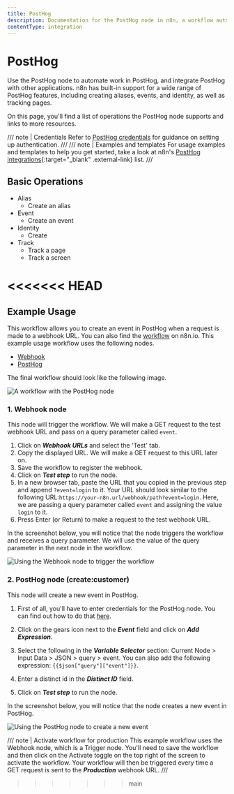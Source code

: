 ```yaml
---
title: PostHog
description: Documentation for the PostHog node in n8n, a workflow automation platform. Includes details of operations and configuration, and links to examples and credentials information.
contentType: integration
---
```


# PostHog

Use the PostHog node to automate work in PostHog, and integrate PostHog with other applications. n8n has built-in support for a wide range of PostHog features, including creating aliases, events, and identity, as well as tracking pages.

On this page, you'll find a list of operations the PostHog node supports and links to more resources.

/// note | Credentials
Refer to [PostHog credentials](/integrations/builtin/credentials/posthog/) for guidance on setting up authentication. 
///
/// note | Examples and templates
For usage examples and templates to help you get started, take a look at n8n's [PostHog integrations](https://n8n.io/integrations/posthog/){:target="_blank" .external-link} list.
///

## Basic Operations

* Alias
    * Create an alias
* Event
    * Create an event
* Identity
    * Create
* Track
    * Track a page
    * Track a screen

<<<<<<< HEAD
=======
## Example Usage

This workflow allows you to create an event in PostHog when a request is made to a webhook URL. You can also find the [workflow](https://n8n.io/workflows/968) on n8n.io. This example usage workflow uses the following nodes.
- [Webhook](/integrations/builtin/core-nodes/n8n-nodes-base.webhook/)
- [PostHog]()

The final workflow should look like the following image.

![A workflow with the PostHog node](/_images/integrations/builtin/app-nodes/posthog/workflow.png)

### 1. Webhook node

This node will trigger the workflow. We will make a GET request to the test webhook URL and pass on a query parameter called  `event`.

1. Click on ***Webhook URLs*** and select the 'Test' tab.
2. Copy the displayed URL. We will make a GET request to this URL later on.
3. Save the workflow to register the webhook.
4. Click on ***Test step*** to run the node.
5. In a new browser tab, paste the URL that you copied in the previous step and append `?event=login` to it. Your URL should look similar to the following URL:`https://your-n8n.url/webhook/path?event=login`. Here, we are passing a query parameter called `event` and assigning the value `login` to it.
6. Press Enter (or Return) to make a request to the test webhook URL.

In the screenshot below, you will notice that the node triggers the workflow and receives a query parameter. We will use the value of the query parameter in the next node in the workflow.

![Using the Webhook node to trigger the workflow](/_images/integrations/builtin/app-nodes/posthog/webhook_node.png)

### 2. PostHog node (create:customer)

This node will create a new event in PostHog.

1. First of all, you'll have to enter credentials for the PostHog node. You can find out how to do that [here](/integrations/builtin/credentials/posthog/).
2. Click on the gears icon next to the ***Event*** field and click on ***Add Expression***.

3. Select the following in the ***Variable Selector*** section: Current Node > Input Data > JSON > query > event. You can also add the following expression: `{{$json["query"]["event"]}}`.

4. Enter a distinct id in the ***Distinct ID*** field.
5. Click on ***Test step*** to run the node.

In the screenshot below, you will notice that the node creates a new event in PostHog.

![Using the PostHog node to create a new event](/_images/integrations/builtin/app-nodes/posthog/posthog_node.png)

/// note | Activate workflow for production
This example workflow uses the Webhook node, which is a Trigger node. You'll need to save the workflow and then click on the Activate toggle on the top right of the screen to activate the workflow. Your workflow will then be triggered every time a GET request is sent to the ***Production*** webhook URL.
///
>>>>>>> main

